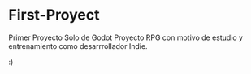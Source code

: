 # First-Proyect
 Primer Proyecto Solo de Godot 
Proyecto RPG con motivo de estudio y entrenamiento como desarrrollador Indie.

:)

